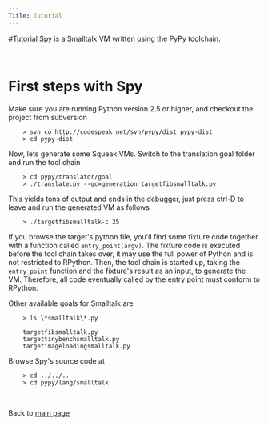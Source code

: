 ```yaml
---
Title: Tutorial
---
```

#Tutorial
[Spy](%base_url%/wiki/projects/archive/spy) is a Smalltalk VM written using the PyPy toolchain.

&nbsp;

# First steps with Spy

Make sure you are running Python version 2.5 or higher, and checkout the project from subversion

```
    > svn co http://codespeak.net/svn/pypy/dist pypy-dist
    > cd pypy-dist
```

Now, lets generate some Squeak VMs. Switch to the translation goal folder and run the tool chain

```
    > cd pypy/translator/goal
    > ./translate.py --gc=generation targetfibsmalltalk.py
```

This yields tons of output and ends in the debugger, just press ctrl-D to leave and run the generated VM as follows

```
    > ./targetfibsmalltalk-c 25
```

If you browse the target's python file, you'll find some fixture code together with a function called <code>entry_point(argv)</code>. The fixture code is executed before the tool chain takes over, it may use the full power of Python and is not restricted to RPython. Then, the tool chain is started up, taking the <code>entry_point</code> function and the fixture's result as an input, to generate the VM. Therefore, all code eventually called by the entry point must conform to RPython.

Other available goals for Smalltalk are

```
    > ls \*smalltalk\*.py

    targetfibsmalltalk.py
    targettinybenchsmalltalk.py
    targetimageloadingsmalltalk.py
```

Browse Spy's source code at 

```
    > cd ../../..
    > cd pypy/lang/smalltalk
```

&nbsp;

Back to [main page](%base_url%/wiki/projects/archive/spy)
